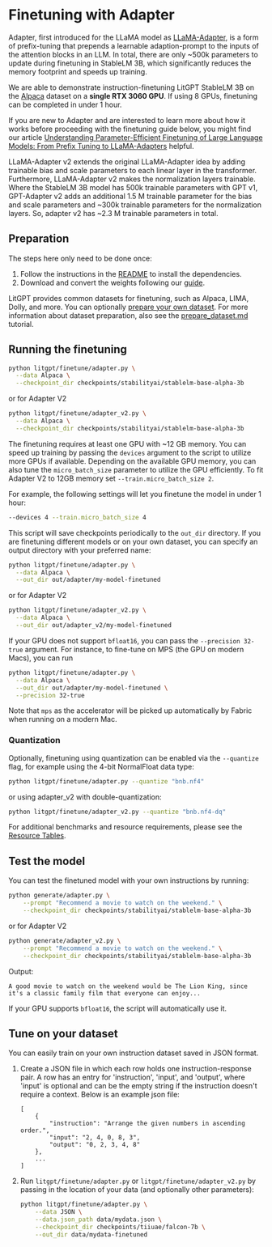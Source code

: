 # Finetuning with Adapter

Adapter, first introduced for the LLaMA model as [LLaMA-Adapter](https://arxiv.org/abs/2303.16199), is a form of prefix-tuning that prepends a learnable adaption-prompt to the inputs of the attention blocks in an LLM. In total, there are only ~500k parameters to update during finetuning in StableLM 3B, which significantly reduces the memory footprint and speeds up training.

We are able to demonstrate instruction-finetuning LitGPT StableLM 3B on the [Alpaca](https://github.com/tatsu-lab/stanford_alpaca) dataset on a **single RTX 3060 GPU**. If using 8 GPUs, finetuning can be completed in under 1 hour.

If you are new to Adapter and are interested to learn more about how it works before proceeding with the finetuning guide below, you might find our article [Understanding Parameter-Efficient Finetuning of Large Language Models: From Prefix Tuning to LLaMA-Adapters](https://lightning.ai/pages/community/article/understanding-llama-adapters/) helpful.

LLaMA-Adapter v2 extends the original LLaMA-Adapter idea by adding trainable bias and scale parameters to each linear layer in the transformer. Furthermore, LLaMA-Adapter v2 makes the normalization layers trainable. Where the StableLM 3B model has 500k trainable parameters with GPT v1, GPT-Adapter v2 adds an additional 1.5 M trainable parameter for the bias and scale parameters and ~300k trainable parameters for the normalization layers. So, adapter v2 has ~2.3 M trainable parameters in total.

## Preparation

The steps here only need to be done once:

1. Follow the instructions in the [README](../README.md) to install the dependencies.
2. Download and convert the weights following our [guide](download_stablelm.md).

LitGPT provides common datasets for finetuning, such as Alpaca, LIMA, Dolly, and more.
You can optionally [prepare your own dataset](#tune-on-your-dataset).
For more information about dataset preparation, also see the [prepare_dataset.md](./prepare_dataset.md) tutorial.

## Running the finetuning

```bash
python litgpt/finetune/adapter.py \
  --data Alpaca \
  --checkpoint_dir checkpoints/stabilityai/stablelm-base-alpha-3b
```

or for Adapter V2

```bash
python litgpt/finetune/adapter_v2.py \
  --data Alpaca \
  --checkpoint_dir checkpoints/stabilityai/stablelm-base-alpha-3b
```

The finetuning requires at least one GPU with ~12 GB memory.
You can speed up training by passing the `devices` argument to the script to utilize more GPUs if available.
Depending on the available GPU memory, you can also tune the `micro_batch_size` parameter to utilize the GPU efficiently.
To fit Adapter V2 to 12GB memory set `--train.micro_batch_size 2`.

For example, the following settings will let you finetune the model in under 1 hour:

```bash
--devices 4 --train.micro_batch_size 4
```

This script will save checkpoints periodically to the `out_dir` directory. If you are finetuning different models or on your own dataset, you can specify an output directory with your preferred name:

```bash
python litgpt/finetune/adapter.py \
  --data Alpaca \
  --out_dir out/adapter/my-model-finetuned
```

or for Adapter V2

```bash
python litgpt/finetune/adapter_v2.py \
  --data Alpaca \
  --out_dir out/adapter_v2/my-model-finetuned
```

If your GPU does not support `bfloat16`, you can pass the `--precision 32-true` argument.
For instance, to fine-tune on MPS (the GPU on modern Macs), you can run

```bash
python litgpt/finetune/adapter.py \
  --data Alpaca \
  --out_dir out/adapter/my-model-finetuned \
  --precision 32-true
```

Note that `mps` as the accelerator will be picked up automatically by Fabric when running on a modern Mac.

### Quantization

Optionally, finetuning using quantization can be enabled via the `--quantize` flag, for example using the 4-bit NormalFloat data type:

```bash
python litgpt/finetune/adapter.py --quantize "bnb.nf4"
```

or using adapter_v2 with double-quantization:

```bash
python litgpt/finetune/adapter_v2.py --quantize "bnb.nf4-dq"
```

For additional benchmarks and resource requirements, please see the [Resource Tables](resource-tables.md).

## Test the model

You can test the finetuned model with your own instructions by running:

```bash
python generate/adapter.py \
    --prompt "Recommend a movie to watch on the weekend." \
    --checkpoint_dir checkpoints/stabilityai/stablelm-base-alpha-3b
```

or for Adapter V2

```bash
python generate/adapter_v2.py \
    --prompt "Recommend a movie to watch on the weekend." \
    --checkpoint_dir checkpoints/stabilityai/stablelm-base-alpha-3b
```

Output:

```text
A good movie to watch on the weekend would be The Lion King, since it's a classic family film that everyone can enjoy...
```

If your GPU supports `bfloat16`, the script will automatically use it.

## Tune on your dataset

You can easily train on your own instruction dataset saved in JSON format.

1. Create a JSON file in which each row holds one instruction-response pair.
   A row has an entry for 'instruction', 'input', and 'output', where 'input' is optional and can be
   the empty string if the instruction doesn't require a context. Below is an example json file:

    ```text
    [
        {
            "instruction": "Arrange the given numbers in ascending order.",
            "input": "2, 4, 0, 8, 3",
            "output": "0, 2, 3, 4, 8"
        },
        ...
    ]
    ```

2. Run `litgpt/finetune/adapter.py` or `litgpt/finetune/adapter_v2.py` by passing in the location of your data (and optionally other parameters):

    ```bash
    python litgpt/finetune/adapter.py \
        --data JSON \
        --data.json_path data/mydata.json \
        --checkpoint_dir checkpoints/tiiuae/falcon-7b \
        --out_dir data/mydata-finetuned
    ```
